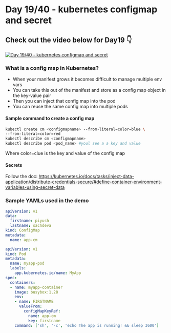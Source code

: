 # Day 19/40 - kubernetes configmap and secret

## Check out the video below for Day19 👇

[![Day 19/40 - kubernetes configmap and secret](https://img.youtube.com/vi/Q9fHJLSyd7Q/sddefault.jpg)](https://youtu.be/Q9fHJLSyd7Q)

### What is a config map in Kubernetes?

- When your manifest grows it becomes difficult to manage multiple env vars
- You can take this out of the manifest and store as a config map object in the key-value pair
- Then you can inject that config map into the pod
- You can reuse the same config map into multiple pods

#### Sample command to create a config map

```bash
kubectl create cm <configmapname> --from-literal=color=blue \
--from-literal=color=red
kubectl describe cm <configmapname>
kubectl describe pod <pod_name> #youl see a a key and value
```
Where color=clue is the key and value of the config map


#### Secrets

Follow the doc: https://kubernetes.io/docs/tasks/inject-data-application/distribute-credentials-secure/#define-container-environment-variables-using-secret-data

### Sample YAMLs used in the demo

```yaml
apiVersion: v1
data:
  firstname: piyush
  lastname: sachdeva
kind: ConfigMap
metadata:
  name: app-cm
```

```yaml
apiVersion: v1
kind: Pod
metadata:
  name: myapp-pod
  labels:
    app.kubernetes.io/name: MyApp
spec:
  containers:
  - name: myapp-container
    image: busybox:1.28
    env:
    - name: FIRSTNAME
      valueFrom:
        configMapKeyRef:
          name: app-cm
          key: firstname
    command: ['sh', '-c', 'echo The app is running! && sleep 3600']
```
